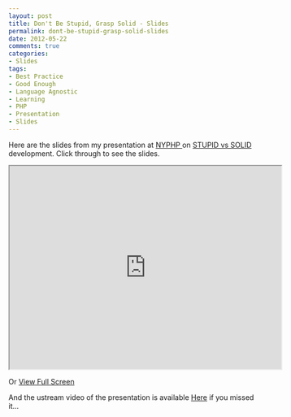```yaml
---
layout: post
title: Don't Be Stupid, Grasp Solid - Slides
permalink: dont-be-stupid-grasp-solid-slides
date: 2012-05-22
comments: true
categories:
- Slides
tags:
- Best Practice
- Good Enough
- Language Agnostic
- Learning
- PHP
- Presentation
- Slides
---
```


Here are the slides from my presentation at [NYPHP ](http://www.nyphp.org/)on [STUPID vs SOLID](http://www.nyphp.org/php-presentations/199_Dont-be-STUPID-GRASP-SOLID) development. Click through to see the slides.

<!--more-->
<iframe src="http://ircmaxell.github.com/DontBeStupid-Presentation/" width="535" height="400"></iframe>


Or [View Full Screen](http://ircmaxell.github.com/DontBeStupid-Presentation/)


And the ustream video of the presentation is available [Here](http://www.ustream.tv/recorded/22783515) if you missed it...
